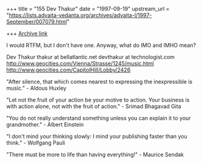 +++
title = "155 Dev Thakur"
date = "1997-09-19"
upstream_url = "https://lists.advaita-vedanta.org/archives/advaita-l/1997-September/007079.html"

+++
[Archive link](https://lists.advaita-vedanta.org/archives/advaita-l/1997-September/007079.html)

I would RTFM, but I don't have one.  Anyway, what do IMO and IMHO mean?


Dev Thakur
thakur at bellatlantic.net
devthakur at technologist.com
http://www.geocities.com/Vienna/Strasse/1245/music.html
http://www.geocities.com/CapitolHill/Lobby/2426

"After silence, that which comes nearest to expressing the inexpressible is
music." - Aldous Huxley

"Let not the fruit of your action be your motive to action.  Your business
is with action alone, not with the fruit of action." - Srimad Bhagavad Gita

"You do not really understand something unless you can explain it to your
grandmother." - Albert Einstein

"I don't mind your thinking slowly: I mind your publishing faster than you
think." - Wolfgang Pauli

"There must be more to life than having everything!" - Maurice Sendak


